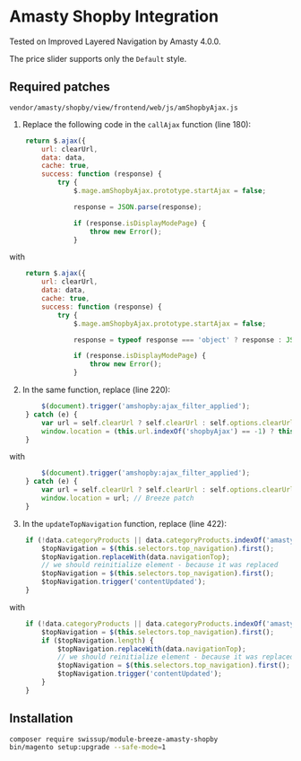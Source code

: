 # Amasty Shopby Integration

Tested on Improved Layered Navigation by Amasty 4.0.0.

The price slider supports only the `Default` style.

## Required patches

`vendor/amasty/shopby/view/frontend/web/js/amShopbyAjax.js`

1. Replace the following code in the `callAjax` function (line 180):

```js
    return $.ajax({
        url: clearUrl,
        data: data,
        cache: true,
        success: function (response) {
            try {
                $.mage.amShopbyAjax.prototype.startAjax = false;

                response = JSON.parse(response);

                if (response.isDisplayModePage) {
                    throw new Error();
                }
```

with

```js
    return $.ajax({
        url: clearUrl,
        data: data,
        cache: true,
        success: function (response) {
            try {
                $.mage.amShopbyAjax.prototype.startAjax = false;

                response = typeof response === 'object' ? response : JSON.parse(response);// Breeze patch

                if (response.isDisplayModePage) {
                    throw new Error();
                }
```

2. In the same function, replace (line 220):

```js
        $(document).trigger('amshopby:ajax_filter_applied');
    } catch (e) {
        var url = self.clearUrl ? self.clearUrl : self.options.clearUrl;
        window.location = (this.url.indexOf('shopbyAjax') == -1) ? this.url : url;
    }
```

with

```js
        $(document).trigger('amshopby:ajax_filter_applied');
    } catch (e) {
        var url = self.clearUrl ? self.clearUrl : self.options.clearUrl;
        window.location = url; // Breeze patch
    }
```

3. In the `updateTopNavigation` function, replace (line 422):

```js
    if (!data.categoryProducts || data.categoryProducts.indexOf('amasty-catalog-topnav') == -1) {
        $topNavigation = $(this.selectors.top_navigation).first();
        $topNavigation.replaceWith(data.navigationTop);
        // we should reinitialize element - because it was replaced
        $topNavigation = $(this.selectors.top_navigation).first();
        $topNavigation.trigger('contentUpdated');
    }
```

with

```js
    if (!data.categoryProducts || data.categoryProducts.indexOf('amasty-catalog-topnav') == -1) {
        $topNavigation = $(this.selectors.top_navigation).first();
        if ($topNavigation.length) {
            $topNavigation.replaceWith(data.navigationTop);
            // we should reinitialize element - because it was replaced
            $topNavigation = $(this.selectors.top_navigation).first();
            $topNavigation.trigger('contentUpdated');
        }
    }
```

## Installation

```bash
composer require swissup/module-breeze-amasty-shopby
bin/magento setup:upgrade --safe-mode=1
```
